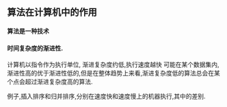 ## 算法在计算机中的作用

#### 算法是一种技术

#### 时间复杂度的渐进性.

计算机以指令作为执行单位,
渐进复杂度约低,执行速度越快
可能在某个数据集内,渐进性高的优于渐进性低的,但是在整体趋势上来看,渐进复杂度低的算法总会在某个点会超过渐进复杂度高的算法.

例子,插入排序和归并排序,分别在速度快和速度慢上的机器执行,其中的差别.